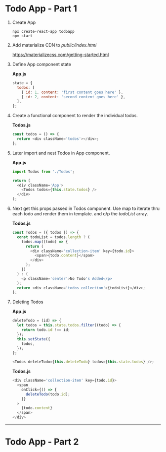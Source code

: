# Todo App - Part 1

1. Create App

   ```terminal
   npx create-react-app todoapp
   npm start
   ```

2. Add materialize CDN to _public/index.html_

   https://materializecss.com/getting-started.html

3. Define App component state

   **App.js**

   ```js
   state = {
     todos: [
       { id: 1, content: 'first content goes here' },
       { id: 2, content: 'second content goes here' },
     ],
   };
   ```

4. Create a functional component to render the individual todos.

   **Todos.js**

   ```js
   const todos = () => {
     return <div className='todos'></div>;
   };
   ```

5. Later import and nest Todos in App component.

   **App.js**

   ```js
   import Todos from './Todos';

   return (
     <div className='App'>
       <Todos todos={this.state.todos} />
     </div>
   );
   ```

6. Next get this props passed in Todos component. Use map to iterate thru each todo and render them in template. and o/p the _todoList_ array.

   **Todos.js**

   ```js
   const Todos = ({ todos }) => {
     const todoList = todos.length ? (
       todos.map((todo) => {
         return (
           <div className='collection-item' key={todo.id}>
             <span>{todo.content}</span>
           </div>
         );
       })
     ) : (
       <p className='center'>No Todo's Added</p>
     );
     return <div className='todos collection'>{todoList}</div>;
   };
   ```

7. Deleting Todos

   **App.js**

   ```js
   deleteTodo = (id) => {
     let todos = this.state.todos.filter((todo) => {
       return todo.id !== id;
     });
     this.setState({
       todos,
     });
   };

   <Todos deleteTodo={this.deleteTodo} todos={this.state.todos} />;
   ```

   **Todos.js**

   ```js
   <div className='collection-item' key={todo.id}>
     <span
       onClick={() => {
         deleteTodo(todo.id);
       }}
     >
       {todo.content}
     </span>
   </div>
   ```

---

# Todo App - Part 2



